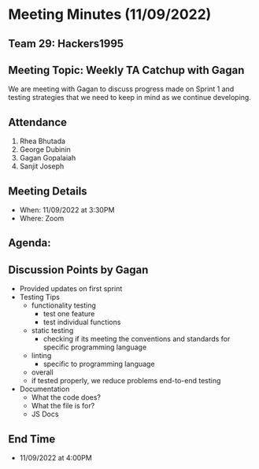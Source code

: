 # Meeting Minutes (11/09/2022)

## Team 29: Hackers1995

## Meeting Topic: Weekly TA Catchup with Gagan

We are meeting with Gagan to discuss progress made on Sprint 1 and testing strategies that we need to keep in mind as we continue developing.

## Attendance

1. Rhea Bhutada
2. George Dubinin
3. Gagan Gopalaiah
4. Sanjit Joseph

## Meeting Details

- When: 11/09/2022 at 3:30PM
- Where: Zoom

## Agenda:

## Discussion Points by Gagan

- Provided updates on first sprint
- Testing Tips
  - functionality testing
    - test one feature
    - test individual functions
  - static testing
    - checking if its meeting the conventions and standards for specific programming language
  - linting
    - specific to programming language
  - overall
  - if tested properly, we reduce problems end-to-end testing
- Documentation
  - What the code does?
  - What the file is for?
  - JS Docs

## End Time

- 11/09/2022 at 4:00PM
